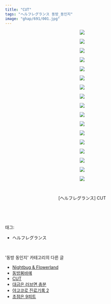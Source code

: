 ```yaml
---
title: "CUT"
tags: "ヘルフレグランス 동방_동인지"
image: "ghap/691/001.jpg"
---
```

<div class="article">
<p style="text-align: center; clear: none; float: none;"><img src="{{ site.nasurl }}/ghap/691/001.jpg"/></p>
<p style="text-align: center; clear: none; float: none;"><img src="{{ site.nasurl }}/ghap/691/002.jpg"/></p>
<p style="text-align: center; clear: none; float: none;"><img src="{{ site.nasurl }}/ghap/691/003.jpg"/></p>
<p style="text-align: center; clear: none; float: none;"><img src="{{ site.nasurl }}/ghap/691/004.jpg"/></p>
<p style="text-align: center; clear: none; float: none;"><img src="{{ site.nasurl }}/ghap/691/005.jpg"/></p>
<p style="text-align: center; clear: none; float: none;"><img src="{{ site.nasurl }}/ghap/691/006.jpg"/></p>
<p style="text-align: center; clear: none; float: none;"><img src="{{ site.nasurl }}/ghap/691/007.jpg"/></p>
<p style="text-align: center; clear: none; float: none;"><img src="{{ site.nasurl }}/ghap/691/008.jpg"/></p>
<p style="text-align: center; clear: none; float: none;"><img src="{{ site.nasurl }}/ghap/691/009.jpg"/></p>
<p style="text-align: center; clear: none; float: none;"><img src="{{ site.nasurl }}/ghap/691/010.jpg"/></p>
<p style="text-align: center; clear: none; float: none;"><img src="{{ site.nasurl }}/ghap/691/011.jpg"/></p>
<p style="text-align: center; clear: none; float: none;"><img src="{{ site.nasurl }}/ghap/691/012.jpg"/></p>
<p style="text-align: center; clear: none; float: none;"><img src="{{ site.nasurl }}/ghap/691/013.jpg"/></p>
<p style="text-align: center; clear: none; float: none;"><img src="{{ site.nasurl }}/ghap/691/014.jpg"/></p>
<p style="text-align: center; clear: none; float: none;"><img src="{{ site.nasurl }}/ghap/691/015.jpg"/></p>
<p style="text-align: center; clear: none; float: none;"><img src="{{ site.nasurl }}/ghap/691/016.jpg"/></p>
<p style="text-align: center; clear: none; float: none;"><img src="{{ site.nasurl }}/ghap/691/017.jpg"/></p>
<p style="text-align: center; clear: none; float: none;"><br/></p>
<p style="text-align: center; clear: none; float: none;">[ヘルフレグランス] CUT</p>
<p><br/></p>
</div><br/>
<div class="tagTrail">
<p>태그: </p>
<ul>
<li>ヘルフレグランス</li>
</ul>
</div><br/>
<div class="another">
<p>'동방 동인지' 카테고리의 다른 글</p>
<ul>
<li><a href="/2016-07-06-ghap_693">Nightbug &amp; Flowerland</a></li>
<li><a href="/2016-07-05-ghap_692">동방봄바예</a></li>
<li><a href="/2016-07-05-ghap_691">CUT</a></li>
<li><a href="/2016-07-05-ghap_690">대금은 러브면 충분</a></li>
<li><a href="/2016-07-05-ghap_689">야고코로 진료기록 2</a></li>
<li><a href="/2016-07-05-ghap_688">초점은 9피트</a></li>
</ul>
</div><br/>
<div class="cb_module cb_fluid">
<div class="cb_wrt cb_profile">
</div><!-- commentList close -->
</div><br/>
